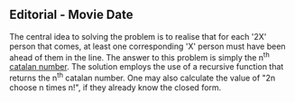 ## Editorial - Movie Date
The central idea to solving the problem is to realise that for each '2X' person that comes, at least one corresponding 'X' person must have been ahead of them in the line. The answer to this problem is simply the n<sup>th</sup> [catalan number](https://en.wikipedia.org/wiki/Catalan_number). The solution employs the use of a recursive function that returns the n<sup>th</sup> catalan number. One may also calculate the value of "2n choose n times n!", if they already know the closed form.   
